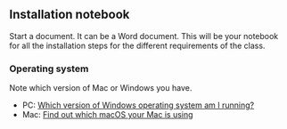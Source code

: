 
## Installation notebook

Start a document. It can be a Word document. This will be your notebook for all the installation steps for the different requirements of the class.

### Operating system

Note which version of Mac or Windows you have.

* PC: [Which version of Windows operating system am I running?](https://support.microsoft.com/en-us/windows/which-version-of-windows-operating-system-am-i-running-628bec99-476a-2c13-5296-9dd081cdd808)
* Mac: [Find out which macOS your Mac is using](https://support.apple.com/en-us/HT201260)
